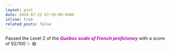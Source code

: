 ```yaml
---
layout: post
date: 2024-07-22 07:59:00-0400
inline: true
related_posts: false
---
```


Passed the Level 2 of the ***<span style="color:#b509ac">Québec scale of French proficiency</span>*** with a score of 92/100 :sparkles: :smile:
